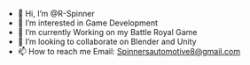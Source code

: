- 👋 Hi, I’m @R-Spinner
- 👀 I’m interested in Game Development
- 🌱 I’m currently Working on my Battle Royal Game
- 💞️ I’m looking to collaborate on Blender and Unity
- 📫 How to reach me Email: Spinnersautomotive8@gmail.com

<!---
R-Spinner/R-Spinner is a ✨ special ✨ repository because its `README.md` (this file) appears on your GitHub profile.
You can click the Preview link to take a look at your changes.
--->

